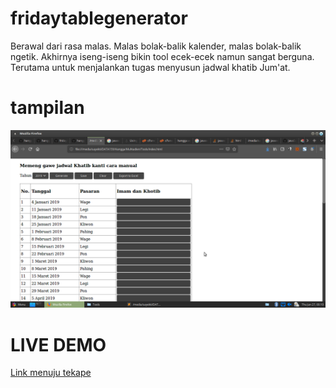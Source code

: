 # fridaytablegenerator
Berawal dari rasa malas. Malas bolak-balik kalender, malas bolak-balik ngetik. Akhirnya iseng-iseng bikin tool ecek-ecek namun sangat berguna. Terutama untuk menjalankan tugas menyusun jadwal khatib Jum'at.
# tampilan
![alt text](https://raw.githubusercontent.com/hangga/fridaytablegenerator/master/ikih-dab.png)
# LIVE DEMO
[Link menuju tekape](https://hangga.github.io/jumat/)
